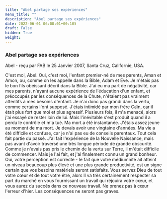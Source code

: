```yaml
---
title: "Abel partage ses expériences"
menu_title: ""
description: "Abel partage ses expériences"
date: 2022-06-01 06:00:01+00:105
draft: False
hidden: True
weight:
---
```

### Abel partage ses expériences

Abel - reçu par FAB le 25 Janvier 2007, Santa Cruz, Californie, USA.

C'est moi, Abel.
Oui, c'est moi, l'enfant premier-né de mes parents, Aman et Amon, ou, comme on les appelle dans la Bible, Adam et Eve.
Je n'étais pas le bon fils obéissant décrit dans la Bible. J'ai eu ma part de négativité, car mes parents, n'ayant aucune expérience de l'éducation d'un enfant, et préoccupés par les conséquences de la Chute, n'étaient pas vraiment attentifs à mes besoins d'enfant. Je n'ai donc pas grandi dans la vertu, comme certains l'ont supposé.
J'étais intimidé par mon frère Caïn, car il était plus fort que moi et plus agressif. Plusieurs fois, il m'a menacé, alors j'ai essayé de rester loin de lui. Mais l'inévitable s'est produit quand il a perdu le contrôle et m'a tué. Ma mort a été instantanée.
J'étais assez jeune au moment de ma mort. Je devais avoir une vingtaine d'années. Ma vie a été difficile et confuse, car je n'ai pas eu de conseils parentaux.
Tout cela fait partie du passé. J'ai fait l'expérience de la Nouvelle Naissance, mais pas avant d'avoir traversé une très longue période de grande obscurité. Comme je n'avais pas pris le chemin de la vertu sur Terre, il m'était difficile de commencer. Mais je l'ai fait, et j'ai finalement connu un grand bonheur.
Oui, votre perception est correcte - le fait que votre médiumnité ait atteint un niveau beaucoup plus élevé et une plus grande productivité, est un signe certain que vos besoins matériels seront satisfaits. Vous servez Dieu de tout votre cœur et de tout votre être, alors Il va très certainement respecter sa part du marché en vous fournissant un travail qui réjouira votre cœur, et vous aurez du succès dans ce nouveau travail.
Ne prenez pas à cœur l'erreur d'hier. Les conséquences ne seront pas graves.